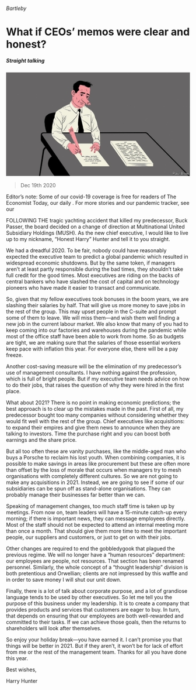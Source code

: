 ###### Bartleby

# What if CEOs’ memos were clear and honest? 

##### Straight talking 

![image](images/20201219_WBD001_0.jpg) 

> Dec 19th 2020 


Editor’s note: Some of our covid-19 coverage is free for readers of The Economist Today, our daily . For more stories and our pandemic tracker, see our 


FOLLOWING THE tragic yachting accident that killed my predecessor, Buck Passer, the board decided on a change of direction at Multinational United Subsidiary Holdings (MUSH). As the new chief executive, I would like to live up to my nickname, “Honest Harry” Hunter and tell it to you straight.


We had a dreadful 2020. To be fair, nobody could have reasonably expected the executive team to predict a global pandemic which resulted in widespread economic shutdowns. But by the same token, if managers aren’t at least partly responsible during the bad times, they shouldn’t take full credit for the good times. Most executives are riding on the backs of central bankers who have slashed the cost of capital and on technology pioneers who have made it easier to transact and communicate.



So, given that my fellow executives took bonuses in the boom years, we are slashing their salaries by half. That will give us more money to save jobs in the rest of the group. This may upset people in the C-suite and prompt some of them to leave. We will miss them—and wish them well finding a new job in the current labour market. We also know that many of you had to keep coming into our factories and warehouses during the pandemic while most of the office staff have been able to work from home. So as budgets are tight, we are making sure that the salaries of those essential workers keep pace with inflation this year. For everyone else, there will be a pay freeze.


Another cost-saving measure will be the elimination of my predecessor’s use of management consultants. I have nothing against the profession, which is full of bright people. But if my executive team needs advice on how to do their jobs, that raises the question of why they were hired in the first place.


What about 2021? There is no point in making economic predictions; the best approach is to clear up the mistakes made in the past. First of all, my predecessor bought too many companies without considering whether they would fit well with the rest of the group. Chief executives like acquisitions: to expand their empires and give them news to announce when they are talking to investors. Time the purchase right and you can boost both earnings and the share price.


But all too often these are vanity purchases, like the middle-aged man who buys a Porsche to reclaim his lost youth. When combining companies, it is possible to make savings in areas like procurement but these are often more than offset by the loss of morale that occurs when managers try to mesh organisations with completely different cultures. So we are not going to make any acquisitions in 2021. Instead, we are going to see if some of our subsidiaries can be spun off as stand-alone organisations. They can probably manage their businesses far better than we can.


Speaking of management changes, too much staff time is taken up by meetings. From now on, team leaders will have a 15-minute catch-up every morning; if there is important news, they can message employees directly. Most of the staff should not be expected to attend an internal meeting more than once a month. That should give them more time to meet the important people, our suppliers and customers, or just to get on with their jobs.


Other changes are required to end the gobbledygook that plagued the previous regime. We will no longer have a “human resources” department: our employees are people, not resources. That section has been renamed personnel. Similarly, the whole concept of a “thought leadership” division is both pretentious and Orwellian; clients are not impressed by this waffle and in order to save money I will shut our unit down.


Finally, there is a lot of talk about corporate purpose, and a lot of grandiose language tends to be used by other executives. So let me tell you the purpose of this business under my leadership. It is to create a company that provides products and services that customers are eager to buy. In turn, that depends on ensuring that our employees are both well-rewarded and committed to their tasks. If we can achieve those goals, then the returns to shareholders will look after themselves.


So enjoy your holiday break—you have earned it. I can’t promise you that things will be better in 2021. But if they aren’t, it won’t be for lack of effort from me or the rest of the management team. Thanks for all you have done this year.


Best wishes,


Harry Hunter

